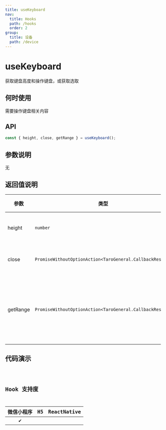 ```yaml
---
title: useKeyboard
nav:
  title: Hooks
  path: /hooks
  order: 2
group:
  title: 设备
  path: /device
---
```


# useKeyboard

获取键盘高度和操作键盘，或获取选取

## 何时使用

需要操作键盘相关内容

## API

```ts
const { height, close, getRange } = useKeyboard();
```

## 参数说明

无

## 返回值说明

| 参数     | 类型                                                     | 说明               |
| -------- | -------------------------------------------------------- | ------------------ |
| height   | `number`                                                 | 键盘高度           |
| close    | `PromiseWithoutOptionAction<TaroGeneral.CallbackResult>` | 关闭键盘           |
| getRange | `PromiseWithoutOptionAction<TaroGeneral.CallbackResult>` | 获取选择文本的范围 |

## 代码演示

<code src="useKeyboard/index" group="device" />

## Hook 支持度

| 微信小程序 | H5  | ReactNative |
| :--------: | :-: | :---------: |
|     ✔️     |     |             |
